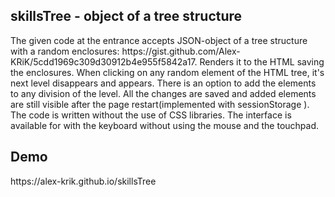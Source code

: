 <h2>skillsTree - object of a tree structure</h2>
The given code at the entrance accepts JSON-object of a tree structure with а random enclosures: https://gist.github.com/Alex-KRiK/5cdd1969c309d30912b4e955f5842a17. Renders it to the HTML saving the enclosures. When clicking on any random element of the HTML tree, it's next level disappears and appears. There is an option to add the elements to any division of the level. All the changes are saved and added elements are still visible after the page restart(implemented with sessionStorage ). The code is written without the use of CSS libraries. The interface is available for with the keyboard without using the mouse and the touchpad.

<h2>Demo</h2>
https://alex-krik.github.io/skillsTree
